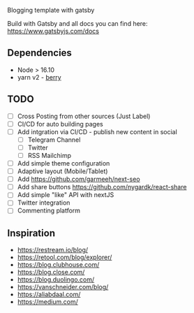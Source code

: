 Blogging template with gatsby

Build with Gatsby and all docs you can find here: https://www.gatsbyjs.com/docs

## Dependencies

- Node > 16.10
- yarn v2 - [berry](https://yarnpkg.com/getting-started/install)

## TODO

- [ ] Cross Posting from other sources (Just Label)
- [ ] CI/CD for auto building pages
- [ ] Add intgration via CI/CD - publish new content in social
  - [ ] Telegram Channel
  - [ ] Twitter
  - [ ] RSS Mailchimp
- [ ] Add simple theme configuration
- [ ] Adaptive layout (Mobile/Tablet)
- [ ] Add https://github.com/garmeeh/next-seo
- [ ] Add share buttons https://github.com/nygardk/react-share
- [ ] Add simple "like" API with nextJS
- [ ] Twitter integration
- [ ] Commenting platform

## Inspiration

- https://restream.io/blog/
- https://retool.com/blog/explorer/
- https://blog.clubhouse.com/
- https://blog.close.com/
- https://blog.duolingo.com/
- https://vanschneider.com/blog/
- https://aliabdaal.com/
- https://medium.com/
